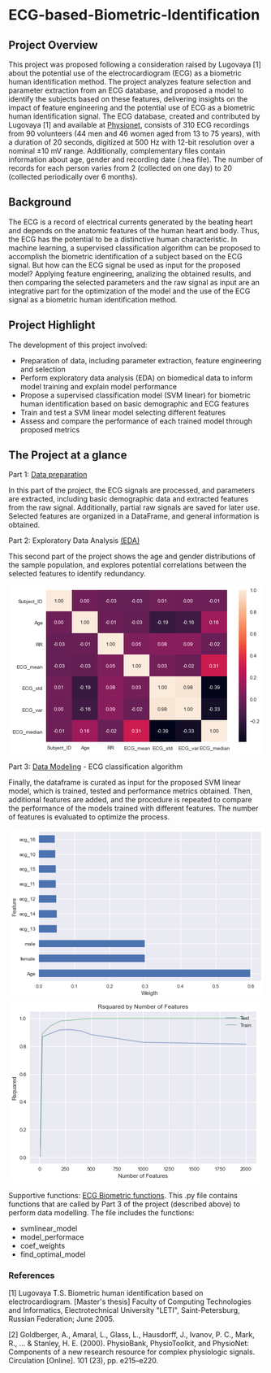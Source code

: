 # ECG-based-Biometric-Identification

## Project Overview
This project was proposed following a consideration raised by Lugovaya [1] about the potential use of the electrocardiogram (ECG) as a biometric human identification method.
The project analyzes feature selection and parameter extraction from an ECG database, and proposed a model to identify the subjects based on these features, delivering insights on the impact of feature engineering and the potential use of ECG as a biometric human identification signal. 
The ECG database, created and contributed by Lugovaya [1] and available at [Physionet](https://physionet.org/content/ecgiddb/1.0.0/), consists of 310 ECG recordings from 90 volunteers (44 men and 46 women aged from 13 to 75 years), with a duration of 20 seconds, digitized at 500 Hz with 12-bit resolution over a nominal ±10 mV range. Additionally, complementary files contain information about age, gender and recording date (.hea file). The number of records for each person varies from 2 (collected on one day) to 20 (collected periodically over 6 months).

## Background
The ECG is a record of electrical currents generated by the beating heart and depends on the anatomic features of the human heart and body. Thus, the ECG has the potential to be a distinctive human characteristic. In machine learning, a supervised classification algorithm can be proposed to accomplish the biometric identification of a subject based on the ECG signal. But how can the ECG signal be used as input for the proposed model? Applying feature engineering, analizing the obtained results, and then comparing the selected parameters and the raw signal as input are an integrative part for the optimization of the model and the use of the ECG signal as a biometric human identification method.

## Project Highlight
The development of this project involved:
* Preparation of data, including parameter extraction, feature engineering and selection 
* Perform exploratory data analysis (EDA) on biomedical data to inform model training and explain model performance
* Propose a supervised classification model (SVM linear) for biometric human identification based on basic demographic and ECG features
* Train and test a SVM linear model selecting different features
* Assess and compare the performance of each trained model through proposed metrics

## The Project at a glance

Part 1: [Data preparation](https://github.com/franciscoj-londonoh/ECG-based-Biometric-Identification/blob/main/Part1_DataPreparation.ipynb)

In this part of the project, the ECG signals are processed, and parameters are extracted, including basic demographic data and extracted features from the raw signal. Additionally, partial raw signals are saved for later use. Selected features are organized in a DataFrame, and general information is obtained.

Part 2: Exploratory Data Analysis [(EDA)](https://github.com/franciscoj-londonoh/ECG-based-Biometric-Identification/blob/main/Part2_EDA.ipynb)

This second part of the project shows the age and gender distributions of the sample population, and explores potential correlations between the selected features to identify redundancy.

![EDA_heatmap](https://github.com/franciscoj-londonoh/ECG-based-Biometric-Identification/blob/main/Images/HeatMap.png)

Part 3: [Data Modeling](https://github.com/franciscoj-londonoh/ECG-based-Biometric-Identification/blob/main/Part3_DataModeling.ipynb) - ECG classification algorithm

Finally, the dataframe is curated as input for the proposed SVM linear model, which is trained, tested and performance metrics obtained. Then, additional features are added, and the procedure is repeated to compare the performance of the models trained with different features. The number of features is evaluated to optimize the process.  

![Feature_weights](https://github.com/franciscoj-londonoh/ECG-based-Biometric-Identification/blob/main/Images/Feature_weigth.png)
![Feature_impact](https://github.com/franciscoj-londonoh/ECG-based-Biometric-Identification/blob/main/Images/Feature_TrainImpact.png)

Supportive functions: [ECG Biometric functions](https://github.com/franciscoj-londonoh/ECG-based-Biometric-Identification/blob/main/ECG_Biometric_functions.py).
This .py file contains functions that are called by Part 3 of the project (described above) to perform data modelling. The file includes the functions: 
- svmlinear_model
- model_performace
- coef_weights
- find_optimal_model


### References
[1] Lugovaya T.S. Biometric human identification based on electrocardiogram. [Master's thesis] Faculty of Computing Technologies and Informatics, Electrotechnical University "LETI", Saint-Petersburg, Russian Federation; June 2005.

[2] Goldberger, A., Amaral, L., Glass, L., Hausdorff, J., Ivanov, P. C., Mark, R., ... & Stanley, H. E. (2000). PhysioBank, PhysioToolkit, and PhysioNet: Components of a new research resource for complex physiologic signals. Circulation [Online]. 101 (23), pp. e215–e220.
